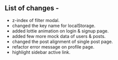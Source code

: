 ## List of changes -

- z-index of filter modal.
- changed the key name for localStorage.
- added lottie animation on login & signup page.
- added few more mock data of users & posts.
- changed the post alignment of single post page.
- refactor error message on profile page.
- highlight sidebar active link.
